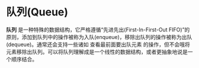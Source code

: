 # 队列(Queue)
**队列** 是一种特殊的数据结构，它严格遵循“先进先出(First-In-First-Out FIFO)”的原则，添加到队列中的操作被称为入队(enqueue)，移除出队列的操作被称为出队(dequeue)。通常还会支持一些诸如 查看最前面要出队元素 的操作，但不会哦将元素移除出队列。可以将队列理解成是一个线性的数据结构，或者更抽象地说是一个顺序结合。